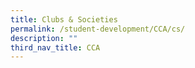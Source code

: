 ```yaml
---
title: Clubs & Societies
permalink: /student-development/CCA/cs/
description: ""
third_nav_title: CCA
---
```

